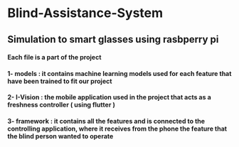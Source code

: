 # Blind-Assistance-System
Simulation to smart glasses using rasbperry pi 
-------------------------------------------------------
#### Each file is a part of the project
#### 1- models : it contains machine learning models used for each feature that have been trained to fit our project
#### 2- I-Vision : the mobile application used in the project that acts as a freshness controller ( using flutter )
#### 3- framework : it contains all the features and is connected to the controlling application, where it receives from the phone the feature that the blind person wanted to operate
